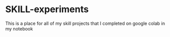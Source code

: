 # SKILL-experiments
This is a place for all of my skill projects that I completed on google colab in my notebook
